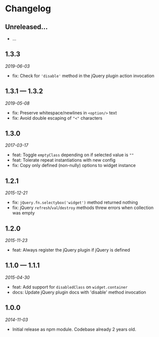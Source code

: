 # Changelog

## Unreleased...

- ... <!-- Add new lines here. Version number will be decided later -->

## 1.3.3

_2019-06-03_

- fix: Check for `'disable'` method in the jQuery plugin action invocation

## 1.3.1 — 1.3.2

_2019-05-08_

- fix: Preserve whitespace/newlines in `<option/>` text
- fix: Avoid double escaping of `"<"` characters

## 1.3.0

_2017-03-17_

- feat: Toggle `emptyClass` depending on if selected value is `""`
- feat: Tolerate repeat instantiations with new config
- fix: Copy only defined (non-nully) options to widget instance

## 1.2.1

_2015-12-21_

- fix: `jQuery.fn.selectybox('widget')` method returned nothing
- fix: jQuery `refresh`/`val`/`destroy` methods threw errors when collection was empty

## 1.2.0

_2015-11-23_

- feat: Always register the jQuery plugin if jQuery is defined

## 1.1.0 — 1.1.1

_2015-04-30_

- feat: Add support for `disabledClass` on `widget.container`
- docs: Update jQuery plugin docs with 'disable' method invocation

## 1.0.0

_2014-11-03_

- Initial release as npm module. Codebase already 2 years old.
